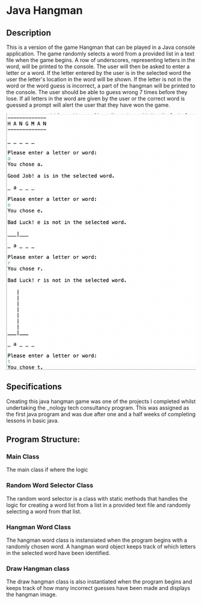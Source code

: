 # Java Hangman

## Description

This is a version of the game Hangman that can be played in a Java console application.
The game randomly selects a word from a provided list in a text file when the game begins.
A row of underscores, representing letters in the word, will be printed to the console.
The user will then be asked to enter a letter or a word.
If the letter entered by the user is in the selected word the user the letter's location in the word will be shown.
If the letter is not in the word or the word guess is incorrect, a part of the hangman will be printed to the console.
The user should be able to guess wrong 7 times before they lose.
If all letters in the word are given by the user or the correct word is guessed a prompt will alert the user that they have won the game.

![Screenshot](screenshot.png)

## Specifications

Creating this java hangman game was one of the projects I completed whilst undertaking the \_nology tech consultancy program. This was assigned as the first java program and was due after one and a half weeks of completing lessons in basic java.

## Program Structure:

### Main Class

The main class if where the logic

### Random Word Selector Class

The random word selector is a class with static methods that handles the logic for creating a word list from a list in a provided text file and randomly selecting a word from that list.

### Hangman Word Class

The hangman word class is instansiated when the program begins with a randomly chosen word. A hangman word object keeps track of which letters in the selected word have been identified.

### Draw Hangman class

The draw hangman class is also instantiated when the program begins and keeps track of how many incorrect guesses have been made and displays the hangman image.
